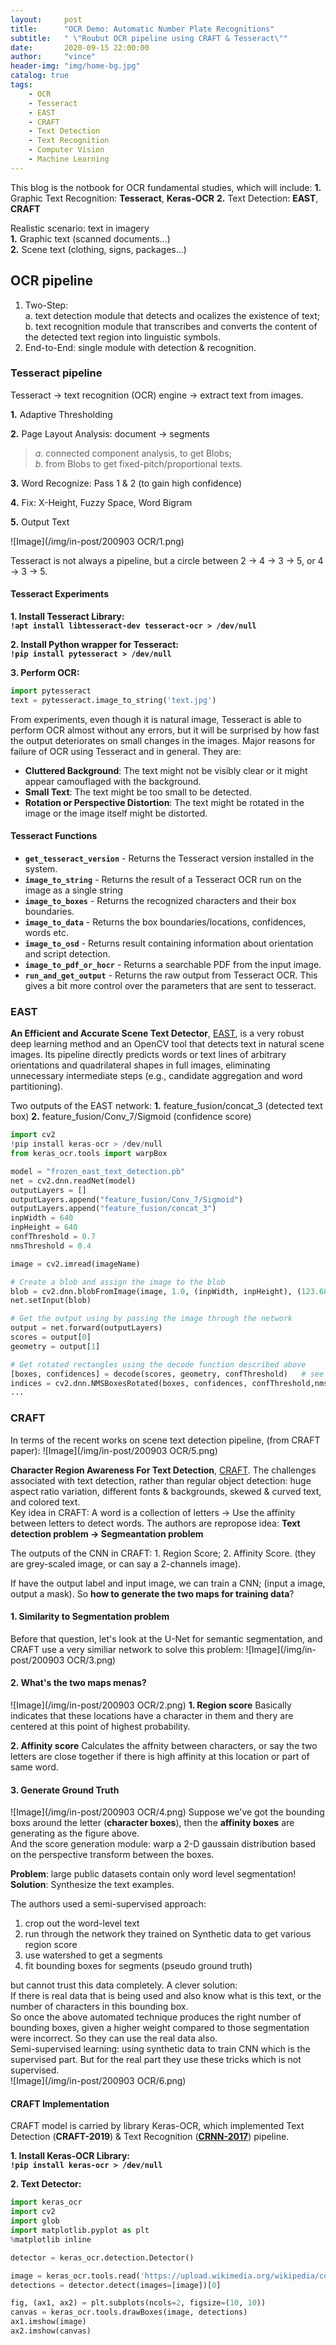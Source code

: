 ```yaml
---
layout:     post
title:      "OCR Demo: Automatic Number Plate Recognitions"
subtitle:   " \"Roubut OCR pipeline using CRAFT & Tesseract\""
date:       2020-09-15 22:00:00
author:     "vince"
header-img: "img/home-bg.jpg"
catalog: true
tags:
    - OCR
    - Tesseract
    - EAST
    - CRAFT
    - Text Detection
    - Text Recognition
    - Computer Vision 
    - Machine Learning
---
```


This blog is the notbook for OCR fundamental studies, which will include:
**1.** Graphic Text Recognition: **Tesseract**, **Keras-OCR**
**2.** Text Detection: **EAST**, **CRAFT** 

Realistic scenario: text in imagery<br>
**1.** Graphic text (scanned documents...)<br>
**2.** Scene text (clothing, signs, packages...)<br>

## OCR pipeline<br>
1. Two-Step:<br> 
    a. text detection module that detects and ocalizes the existence of text; <br>
    b. text recognition module that transcribes and converts the content of the detected text region into linguistic symbols.<br>
2. End-to-End: 
    single module with detection & recognition.<br>

### Tesseract pipeline<br>
Tesseract -> text recognition (OCR) engine -> extract text from images. 

**1.** Adaptive Thresholding<br>

**2.** Page Layout Analysis: document -> segments<br>
> *a.* connected component analysis, to get Blobs;<br>
> *b.* from Blobs to get fixed-pitch/proportional texts.<br>

**3.** Word Recognize: Pass 1 & 2 (to gain high confidence)<br>

**4.** Fix: X-Height, Fuzzy Space, Word Bigram<br>

**5.** Output Text<br>

![Image](/img/in-post/200903 OCR/1.png)

Tesseract is not always a pipeline, but a circle between 2 -> 4 -> 3 -> 5, or 4 -> 3 -> 5.

#### Tesseract Experiments
**1. Install Tesseract Library:**<br>
**`!apt install libtesseract-dev tesseract-ocr > /dev/null`**

**2. Install Python wrapper for Tesseract:**<br>
**`!pip install pytesseract > /dev/null`**

**3. Perform OCR:**<br>

```python
import pytesseract
text = pytesseract.image_to_string('text.jpg')
```

From experiments, even though it is natural image, Tesseract is able to perform OCR almost without any errors, but it will be surprised by how fast the output deteriorates on small changes in the images. Major reasons for failure of OCR using Tesseract and in general. They are:
- **Cluttered Background**: The text might not be visibly clear or it might appear camouflaged with the background.
- **Small Text**: The text might be too small to be detected. 
- **Rotation or Perspective Distortion**: The text might be rotated in the image or the image itself might be distorted.


#### Tesseract Functions
- **`get_tesseract_version`** - Returns the Tesseract version installed in the system.
- **`image_to_string`** - Returns the result of a Tesseract OCR run on the image as a single string
- **`image_to_boxes`** - Returns the recognized characters and their box boundaries.
- **`image_to_data`** - Returns the box boundaries/locations, confidences, words etc. 
- **`image_to_osd`** - Returns result containing information about orientation and script detection.
- **`image_to_pdf_or_hocr`** - Returns a searchable PDF from the input image.
- **`run_and_get_output`** - Returns the raw output from Tesseract OCR. This gives a bit more control over the parameters that are sent to tesseract.



### EAST<br>
**An Efficient and Accurate Scene Text Detector**, <a href="https://arxiv.org/abs/1704.03155v2">EAST</a>, is a very robust deep learning method and an OpenCV tool that detects text in natural scene images. Its pipeline directly predicts words or text lines of arbitrary orientations and quadrilateral shapes in full images, eliminating unnecessary intermediate steps (e.g., candidate aggregation and word partitioning).

Two outputs of the EAST network:
**1.** feature_fusion/concat_3 (detected text box)
**2.** feature_fusion/Conv_7/Sigmoid (confidence score)

```python
import cv2
!pip install keras-ocr > /dev/null
from keras_ocr.tools import warpBox

model = "frozen_east_text_detection.pb"
net = cv2.dnn.readNet(model)
outputLayers = []
outputLayers.append("feature_fusion/Conv_7/Sigmoid")
outputLayers.append("feature_fusion/concat_3")
inpWidth = 640
inpHeight = 640
confThreshold = 0.7
nmsThreshold = 0.4

image = cv2.imread(imageName)

# Create a blob and assign the image to the blob
blob = cv2.dnn.blobFromImage(image, 1.0, (inpWidth, inpHeight), (123.68, 116.78, 103.94), True, False)
net.setInput(blob)

# Get the output using by passing the image through the network
output = net.forward(outputLayers)
scores = output[0]
geometry = output[1]

# Get rotated rectangles using the decode function described above
[boxes, confidences] = decode(scores, geometry, confThreshold)   # see more details in Github Repos
indices = cv2.dnn.NMSBoxesRotated(boxes, confidences, confThreshold,nmsThreshold)
...

```



### CRAFT<br>

In terms of the recent works on scene text detection pipeline, (from CRAFT paper):
![Image](/img/in-post/200903 OCR/5.png)

**Character Region Awareness For Text Detection**, <a href="https://arxiv.org/abs/1904.01941">CRAFT</a>. The challenges associated with text detection, rather than regular object detection: huge aspect ratio variation, different fonts & backgrounds, skewed & curved text, and colored text.<br>
Key idea in CRAFT: A word is a collection of letters -> Use the affinity between letters to detect words. The authors are repropose idea: **Text detection problem -> Segmeantation problem**

The outputs of the CNN in CRAFT: 1. Region Score; 2. Affinity Score. (they are grey-scaled image, or can say a 2-channels image).

If have the output label and input image, we can train a CNN; (input a image, output a mask). 
So **how to generate the two maps for training data**?

####  **1. Similarity to Segmentation problem**
Before that question, let's look at the U-Net for semantic segmentation, and CRAFT use a very similiar network to solve this problem:
![Image](/img/in-post/200903 OCR/3.png)

####  **2. What's the two maps menas?**
![Image](/img/in-post/200903 OCR/2.png)
**1. Region score**
Basically indicates that these locations have a character in them and thery are centered at this point of highest probability.

**2. Affinity score**
Calculates the affnity between characters, or say the two letters are close together if there is high affinity at this location or part of same word.

####  **3. Generate Ground Truth**
![Image](/img/in-post/200903 OCR/4.png)
Suppose we've got the bounding boxs around the letter (**character boxes**), then the **affinity boxes** are generating as the figure above.<br>
And the score generation module: warp a 2-D gaussain distribution based on the perspective transform between the boxes.<br>

**Problem**: large public datasets contain only word level segmentation!<br>
**Solution**: Synthesize the text examples. <br>

The authors used a semi-supervised approach:
1. crop out the word-level text
2. run through the network they trained on Synthetic data to get various region score
3. use watershed to get a segments
4. fit bounding boxes for segments (pseudo ground truth)

but cannot trust this data completely. A clever solution:<br>
If there is real data that is being used and also know what is this text, or the number of characters in this bounding box.<br>
So once the above automated technique produces the right number of bounding boxes, given a higher weight compared to those segmentation were incorrect. So they can use the real data also.<br>
Semi-supervised learning: using synthetic data to train CNN which is the supervised part. But for the real part they use these tricks which is not supervised.<br>
![Image](/img/in-post/200903 OCR/6.png)

####  **CRAFT Implementation**
CRAFT model is carried by library Keras-OCR, which implemented Text Detection (**CRAFT-2019**) & Text Recognition (**<a href="https://arxiv.org/abs/1904.01941">CRNN-2017</a>**) pipeline. 

**1. Install Keras-OCR Library:**<br>
**`!pip install keras-ocr > /dev/null`**

**2. Text Detector:**<br>

```python
import keras_ocr
import cv2
import glob
import matplotlib.pyplot as plt
%matplotlib inline

detector = keras_ocr.detection.Detector()

image = keras_ocr.tools.read('https://upload.wikimedia.org/wikipedia/commons/e/e8/FseeG2QeLXo.jpg')
detections = detector.detect(images=[image])[0]

fig, (ax1, ax2) = plt.subplots(ncols=2, figsize=(10, 10))
canvas = keras_ocr.tools.drawBoxes(image, detections)
ax1.imshow(image)
ax2.imshow(canvas)

```